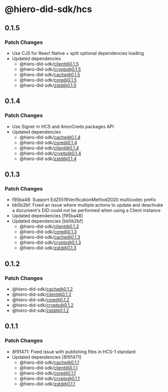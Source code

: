 # @hiero-did-sdk/hcs

## 0.1.5

### Patch Changes

- Use CJS for React Native + split optional dependencies loading
- Updated dependencies
  - @hiero-did-sdk/client@0.1.5
  - @hiero-did-sdk/crypto@0.1.5
  - @hiero-did-sdk/cache@0.1.5
  - @hiero-did-sdk/core@0.1.5
  - @hiero-did-sdk/zstd@0.1.5

## 0.1.4

### Patch Changes

- Use Signer in HCS and AnonCreds packages API
- Updated dependencies
  - @hiero-did-sdk/cache@0.1.4
  - @hiero-did-sdk/core@0.1.4
  - @hiero-did-sdk/client@0.1.4
  - @hiero-did-sdk/crypto@0.1.4
  - @hiero-did-sdk/zstd@0.1.4

## 0.1.3

### Patch Changes

- f95ba48: Support Ed25519VerificationMethod2020 multicodec prefix
- bb5b2bf: Fixed an issue where multiple actions to update and deactivate a document's DID could not be performed when using a Client instance
- Updated dependencies [f95ba48]
- Updated dependencies [bb5b2bf]
  - @hiero-did-sdk/client@0.1.3
  - @hiero-did-sdk/core@0.1.3
  - @hiero-did-sdk/cache@0.1.3
  - @hiero-did-sdk/crypto@0.1.3
  - @hiero-did-sdk/zstd@0.1.3

## 0.1.2

### Patch Changes

- @hiero-did-sdk/cache@0.1.2
- @hiero-did-sdk/client@0.1.2
- @hiero-did-sdk/core@0.1.2
- @hiero-did-sdk/crypto@0.1.2
- @hiero-did-sdk/zstd@0.1.2

## 0.1.1

### Patch Changes

- 8f91471: Fixed issue with publishing files in HCS-1 standard
- Updated dependencies [8f91471]
  - @hiero-did-sdk/cache@0.1.1
  - @hiero-did-sdk/client@0.1.1
  - @hiero-did-sdk/core@0.1.1
  - @hiero-did-sdk/crypto@0.1.1
  - @hiero-did-sdk/zstd@0.1.1
